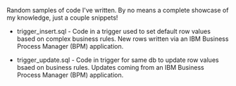 Random samples of code I've written. By no means a complete showcase of my knowledge, just a couple snippets!

* trigger_insert.sql - Code in a trigger used to set default row values based on complex business rules.  New rows written via an IBM Business Process Manager (BPM) application.

* trigger_update.sql - Code in trigger for same db to update row values bsaed on business rules.  Updates coming from an IBM Business Process Manager (BPM) application.


